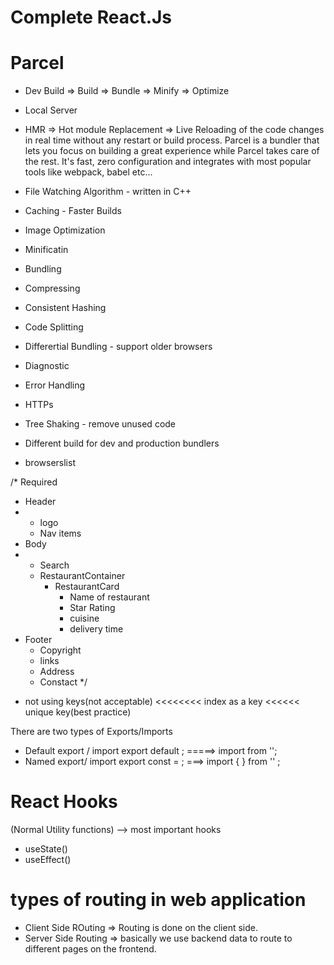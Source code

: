 # Complete React.Js


# Parcel
- Dev Build => Build => Bundle => Minify => Optimize
- Local Server 
- HMR => Hot module Replacement => Live Reloading of the code changes in real time without any restart or build process.  Parcel is a bundler that lets you focus on building a great experience while Parcel takes care of the rest.   It's fast, zero configuration and integrates with most popular tools like webpack, babel etc...

- File Watching Algorithm - written in C++ 
- Caching - Faster Builds 
- Image Optimization 
- Minificatin
- Bundling 
- Compressing
- Consistent Hashing
- Code Splitting
- Differertial Bundling - support older browsers
- Diagnostic
- Error Handling
- HTTPs
- Tree Shaking - remove unused code
- Different build for dev and production bundlers
- browserslist

/* Required 
* Header
* - logo
  - Nav items
* Body
* - Search
  - RestaurantContainer
    - RestaurantCard
        - Name of restaurant
        - Star Rating
        - cuisine
        - delivery time
* Footer
  - Copyright
  - links
  - Address
  - Constact
*/

- not using keys(not acceptable) <<<<<<<< index as a key <<<<<< unique key(best practice)


There are two types of Exports/Imports
  - Default export / import
      export default <component name>; =====> import <component name> from '<path to component>'; 
  - Named export/ import
      export const <name for export> = <value for export>; ===> import { <name for export> } from '<path to component>' ;


# React Hooks
 (Normal Utility functions)
--> most important hooks
- useState()
- useEffect()

# types of routing in web application
- Client Side ROuting => Routing is done on the client side.
- Server Side Routing => basically we use backend data to route to different pages on the frontend.
